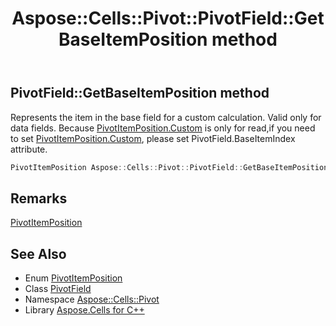 ﻿---
title: Aspose::Cells::Pivot::PivotField::GetBaseItemPosition method
linktitle: GetBaseItemPosition
second_title: Aspose.Cells for C++ API Reference
description: 'Aspose::Cells::Pivot::PivotField::GetBaseItemPosition method. Represents the item in the base field for a custom calculation. Valid only for data fields. Because PivotItemPosition.Custom is only for read,if you need to set PivotItemPosition.Custom, please set PivotField.BaseItemIndex attribute in C++.'
type: docs
weight: 6800
url: /cpp/aspose.cells.pivot/pivotfield/getbaseitemposition/
---
## PivotField::GetBaseItemPosition method


Represents the item in the base field for a custom calculation. Valid only for data fields. Because [PivotItemPosition.Custom](../../pivotitemposition/) is only for read,if you need to set [PivotItemPosition.Custom](../../pivotitemposition/), please set PivotField.BaseItemIndex attribute.

```cpp
PivotItemPosition Aspose::Cells::Pivot::PivotField::GetBaseItemPosition()
```

## Remarks


[PivotItemPosition](../../pivotitemposition/)
## See Also

* Enum [PivotItemPosition](../../pivotitemposition/)
* Class [PivotField](../)
* Namespace [Aspose::Cells::Pivot](../../)
* Library [Aspose.Cells for C++](../../../)
